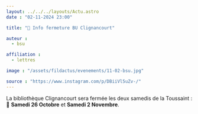 ```yaml
---
layout: ../../../layouts/Actu.astro
date : "02-11-2024 23:00"

title: "📢 Info fermeture BU Clignancourt"

auteur :
  - bsu

affiliation :
  - lettres

image : "/assets/fildactus/evenements/11-02-bsu.jpg"

source : "https://www.instagram.com/p/DBiiVl5uZv-/"
---
```


La bibliothèque Clignancourt sera fermée les deux samedis de la Toussaint :  
📅 __Samedi 26 Octobre__ et __Samedi 2 Novembre__.
